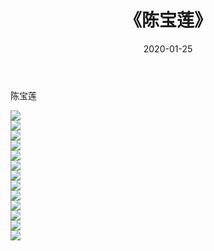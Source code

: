 ﻿---
layout: post
title:  《陈宝莲》
date:   2020-01-25
img: http://img.660000.xyz/Sharelink/壁纸/明星魅力/华人明星/陈宝莲/000.jpg
categories: [美女, 清纯, 唯美]
---

陈宝莲

 ![](http://img.660000.xyz/Sharelink/壁纸/明星魅力/华人明星/陈宝莲/001.jpg) <br>![](http://img.660000.xyz/Sharelink/壁纸/明星魅力/华人明星/陈宝莲/002.jpg) <br>![](http://img.660000.xyz/Sharelink/壁纸/明星魅力/华人明星/陈宝莲/003.jpg) <br>![](http://img.660000.xyz/Sharelink/壁纸/明星魅力/华人明星/陈宝莲/004.jpg) <br>![](http://img.660000.xyz/Sharelink/壁纸/明星魅力/华人明星/陈宝莲/005.jpg) <br>![](http://img.660000.xyz/Sharelink/壁纸/明星魅力/华人明星/陈宝莲/006.jpg) <br>![](http://img.660000.xyz/Sharelink/壁纸/明星魅力/华人明星/陈宝莲/007.jpg) <br>![](http://img.660000.xyz/Sharelink/壁纸/明星魅力/华人明星/陈宝莲/008.jpg) <br>![](http://img.660000.xyz/Sharelink/壁纸/明星魅力/华人明星/陈宝莲/009.jpg) <br>![](http://img.660000.xyz/Sharelink/壁纸/明星魅力/华人明星/陈宝莲/010.jpg) <br>![](http://img.660000.xyz/Sharelink/壁纸/明星魅力/华人明星/陈宝莲/011.jpg) <br>![](http://img.660000.xyz/Sharelink/壁纸/明星魅力/华人明星/陈宝莲/012.jpg) <br>![](http://img.660000.xyz/Sharelink/壁纸/明星魅力/华人明星/陈宝莲/013.jpg) <br>